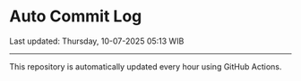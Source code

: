 # Auto Commit Log

Last updated: Thursday, 10-07-2025 05:13 WIB

---

This repository is automatically updated every hour using GitHub Actions.
